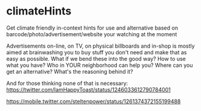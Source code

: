 # climateHints
Get climate friendly in-context hints for use and alternative based on barcode/photo/advertisement/website your watching at the moment

Advertisements on-line, on TV, on physical billboards and in-shop is mostly aimed at brainwashing you to buy stuff you don't need and make that as easy as possible. What if we bend these into the good way? How to use what you have? Who in YOUR neighborhood can help you? Where can you get an alternative? What's the reasoning behind it?

And for those thinking none of that is necessary: https://twitter.com/IamHappyToast/status/1246033612790784001

https://mobile.twitter.com/steltenpower/status/1261374372155199488
